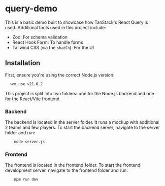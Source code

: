 # query-demo

This is a basic demo built to showcase how TanStack's React Query is used. Additional tools used in this project include:

- Zod: For schema validation
- React Hook Form: To handle forms
- Tailwind CSS (via the `shadCn`): For the UI

## Installation

First, ensure you're using the correct Node.js version:

```bash
  nvm use v21.6.2
```

This project is split into two folders: one for the Node.js backend and one for the React/Vite frontend.

### Backend

The backend is located in the server folder. It runs a mockup with additional 2 teams and few players. To start the backend server, navigate to the server folder and run:

```bash
    node server.js
```

### Frontend

The frontend is located in the frontend folder. To start the frontend development server, navigate to the frontend folder and run:

```bash
    npm run dev
```
